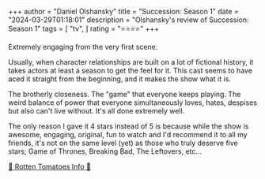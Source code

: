 +++
author = "Daniel Olshansky"
title = "Succession: Season 1"
date = "2024-03-29T01:18:01"
description = "Olshansky's review of Succession: Season 1"
tags = [
    "tv",
]
rating = "⭐⭐⭐⭐"
+++

Extremely engaging from the very first scene.

Usually, when character relationships are built on a lot of fictional history,
it takes actors at least a season to get the feel for it. This cast seems to have
aced it straight from the beginning, and it makes the show what it is.

The brotherly closeness. The "game" that everyone keeps playing. The weird balance
of power that everyone simultaneously loves, hates, despises but also can't live
without. It's all done extremely well.

The only reason I gave it 4 stars instead of 5 is because while the show is awesome,
engaging, original, fun to watch and I'd recommend it to all my friends, it's not
on the same level (yet) as those who truly deserve five stars; Game of Thrones,
Breaking Bad, The Leftovers, etc...

[🍅 Rotten Tomatoes Info 🍅](https://www.rottentomatoes.com/tv/succession/s01)
